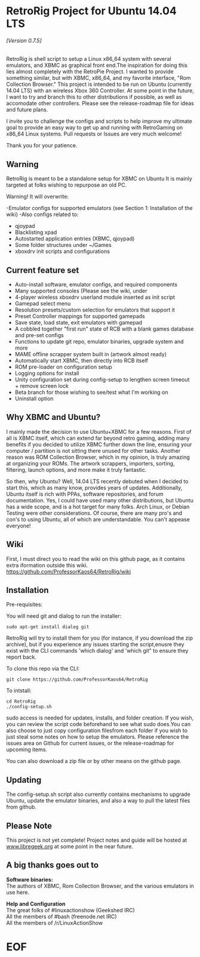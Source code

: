 RetroRig Project for Ubuntu 14.04 LTS
===================================================
###### [Version 0.7.5]

RetroRig is shell script to setup a Linux x86_64 system  with several emulators, and XBMC as graphical
front end.The inspiration for doing this lies almost completely with the RetroPie Project. I wanted to provide
something similar, but with XBMC, x86_64, and my favorite interface, "Rom Collection Browser."
This project is intended to be run on Ubuntu (currently 14.04 LTS) with an wireless Xbox 360 Controller.
At some point in the future, I want to try and branch this to other distributions if possible, as well
as accomodate other controllers. Please see the release-roadmap file for ideas and future plans.

I invite you to challenge the configs and scripts to help improve my ultimate goal to provide
an easy way to get up and running with RetroGaming on x86_64 Linux systems. Pull requests or
Issues are very much welcome!

Thank you for your patience.

## Warning

RetroRig is meant to be a standalone setup for XBMC on Ubuntu
It is mainly targeted at folks wishing to repurpose an old PC.

Warning! It will overwrite:

-Emulator configs for supported emulators (see Section 1: Installation of the wiki)
-Also configs related to:

* qjoypad
* Blacklisting xpad
* Autostarted application entries (XBMC, qjoypad)
* Some folder structures under ~/Games
* xboxdrv init scripts and configurations

## Current feature set

* Auto-install software, emulator configs, and required components
* Many supported consoles (Please see the wiki, under 
* 4-player wireless xboxdrv userland module inserted as init script
* Gamepad select menu
* Resolution presets/custom selection for emulators that support it
* Preset Controller mappings for supported gamepads
* Save state, load state, exit emulators with gamepad
* A cobbled together "first run" state of RCB with a blank games database and pre-set configs
* Functions to update git repo, emulator binaries, upgrade system and more
* MAME offline scrapper system built in (artwork almost ready)
* Automatically start XBMC, then directly into RCB itself
* ROM pre-loader on configuration setup
* Logging options for install
* Unity configuration set during config-setup to lengthen screen timeout + remove screen lock
* Beta branch for those wishing to see/test what I'm working on
* Uninstall option

## Why XBMC and Ubuntu?

I mainly made the decision to use Ubuntu+XBMC for a few reasons. First of all is XBMC itself, which can
extend far beyond retro gaming, adding many benefits if you decided to utilize XBMC further down the
line, ensuring your computer / partition is not sitting there unused for other tasks. Another reason
was ROM Collection Browser, which in my opinion, is truly amazing at organizing your ROMs. The artwork
scrappers, importers, sorting, filtering, launch options, and more make it truly fantastic.

So then, why Ubuntu? Well, 14.04 LTS recently debuted when I decided to start this, which as many know,
provides years of updates. Additionally, Ubuntu itself is rich with PPAs, software repositories, and
forum documentation. Yes, I could have used many other distributions, but Ubuntu has a wide scope,
and is a hot target for many folks. Arch Linux, or Debian Testing were other considerations. Of course,
there are many pro's and con's to using Ubuntu, all of which are understandable. You can't appease
everyone!


## Wiki

First, I must direct you to read the wiki on this github page, as it contains extra iformation outside this wiki. 
https://github.com/ProfessorKaos64/RetroRig/wiki

## Installation

Pre-requisites:

You will need git and dialog to run the installer:

    sudo apt-get install dialog git

RetroRig will try to install them for you (for instance, if you download the zip archive), but if you
experience any issues starting the script,enusre they exist with the CLI commands 'which dialog' 
and 'which git" to ensure they report back.

To clone this repo via the CLI:

`git clone https://github.com/ProfessorKaos64/RetroRig`

To intstall:

    cd RetroRig  
    ./config-setup.sh

sudo access is needed for updates, installs, and folder creation. If you wish, you can review the script
code beforehand to see what sudo does.You can also choose to just copy configuration filesfrom each 
folder if you wish to just steal some notes on how to setup the emulators. Please reference the issues
area on Github for current issues, or the release-roadmap for upcoming items.

You can also download a zip file or by other means on the github page.

## Updating

The config-setup.sh script also currently contains mechanisms to upgrade Ubuntu, update the
emulator binaries, and also a way to pull the latest files from github.

## Please Note

This project is not yet complete! Project notes and guide will be hosted at 
www.libregeek.org at some point in the near future.

## A big thanks goes out to

<b>Software binaries:</b>  
The authors of XBMC, Rom Collection Browser, and the various emulators in use here.  

<b>Help and Configuration </b>  
The great folks of #linuxactionshow (Geekshed IRC)  
All the members of #bash (freenode.net IRC)  
All the members of /r/LinuxActionShow  

# EOF #
